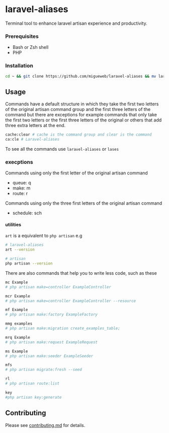 # laravel-aliases
Terminal tool to enhance laravel artisan experience and productivity.

### Prerequisites
- Bash or Zsh shell
- PHP
### Installation 
```bash
cd ~ && git clone https://github.com/migueweb/laravel-aliases && mv laravel-aliases .laravel-aliases && cd ./.laravel-aliases && chmod +x install.sh && ./install.sh
```

## Usage
Commands have a default structure in which they take the first two letters of the original artisan command group and the first three letters of the command but there are exceptions for example commands that only take the first two letters or the first three letters of the original or others that add three extra letters at the end.

```bash
cache:clear # cache is the command group and clear is the command
ca:cle # Laravel-aliases
```
To see all the commands use `laravel-aliases` or `lases`

### execptions
Commands using only the first letter of the original artisan command

- queue: q
- make: m
- route: r

Commands using only the three first letters of the original artisan command
- schedule: sch

#### utilities
`art` is a equivalent to `php artisan`
e.g
```bash
# laravel-aliases
art --version 

# artisan
php artisan --version 
```
There are also commands that help you to write less code, such as these
```bash
mc Example
# php artisan make=controller ExampleController

mcr Example
# php artisan make=controller ExampleController --resource

mf Example
# php artisan make:factory ExampleFactory

mmg examples
# php artisan make:migration create_examples_table;

mrq Example
# php artisan make:request ExampleRequest

ms Example
# php artisan make:seeder ExampleSeeder

mfs
# php artisan migrate:fresh --seed

rl
# php artisan route:list

key
#php artisan key:generate
```
## Contributing
Please see [contributing.md](CONTRIBUTING.md) for details.